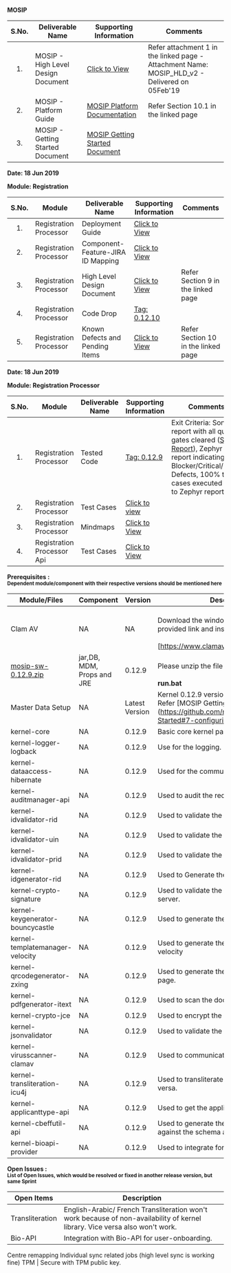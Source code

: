 
**MOSIP**

|**S.No.**| **Deliverable Name**| **Supporting Information**|**Comments**|
|:------:|-----|---|---|
|1.|MOSIP - High Level Design Document|[Click to View](Deliverables---Attachments)|Refer attachment 1 in the linked page - Attachment Name: MOSIP_HLD_v2 - Delivered on 05Feb'19|
|2.|MOSIP - Platform Guide|[MOSIP Platform Documentation](Platform-Documentation)|Refer Section 10.1 in the linked page|
|3.|MOSIP - Getting Started Document|[MOSIP Getting Started Document](https://github.com/mosip/mosip/wiki/Getting-Started)|


**Date: 18 Jun 2019**

**Module: Registration**

|**S.No.**|**Module**|**Deliverable Name**| **Supporting Information**|**Comments**|
|:------:|-----|---|---|---|
|1.|Registration Processor|Deployment Guide| [Click to View](https://github.com/mosip/mosip/wiki/Getting-Started#8-mosip-deployment-)
|2.|Registration Processor|Component-Feature-JIRA ID Mapping|[Click to View](https://github.com/mosip/mosip/wiki/Component-Feature-ID-JIRA-ID-Mapping#10-registration-processor-)|
|3.|Registration Processor|High Level Design Document|[Click to View](https://github.com/mosip/mosip/wiki/Deliverables---Attachments)|Refer Section 9 in the linked page|
|4.|Registration Processor|Code Drop|[Tag: 0.12.10](https://github.com/mosip/mosip/releases/tag/0.12.10)||
|5.|Registration Processor|Known Defects and Pending Items|[Click to View](Deliverables---Attachments)|Refer Section 10 in the linked page|

**Date: 18 Jun 2019**

**Module: Registration Processor**

|**S.No.**|**Module**|**Deliverable Name**| **Supporting Information**|**Comments**|
|:------:|-----|---|---|---|
|1.|Registration Processor|Tested Code|[Tag: 0.12.9](/mosip/mosip/releases/tag/0.12.9)|Exit Criteria: Sonar report with all quality gates cleared ([Sonar Report](//104.215.158.154:9000/dashboard?id=io.mosip.preregistration%3Apre-registration-parent)), Zephyr report indicating: No Blocker/Critical/Major Defects, 100% test cases executed (link to Zephyr report)|
|2.|Registration Processor|Test Cases|[Click to view](//mosipid.atlassian.net/projects/MOS?version.id=10016&cycle.id=3ecb8208-a6f8-4ce0-9c07-1b87e1842e97&selectedItem=com.thed.zephyr.je__project-centric-view-tests-page&testsTab=test-cycles-tab)||
|3.|Registration Processor|Mindmaps|[Click to View](/mosip/mosip/tree/master/docs/testing/Registration%20Client/Mindmaps)|
|4.|Registration Processor Api|Test Cases|[Click to View](https://github.com/mosip/mosip/blob/master/docs/testing/Registration%20Client/Mindmaps/Reg_Client_NonBio_Integration_TestCases.xlsx)|

**Prerequisites : <br><sub>Dependent module/component with their respective versions should be mentioned here</sub></br>**  

|**Module/Files**|**Component**|**Version**|**Description (If any)**|
|-----|-------------|----------------|--------------|
|Clam AV |NA|NA|<br>Download the windows clam av antivirus by provided link and install the s\w.</br> <br>[https://www.clamav.net/downloads#otherversions]</br>|
|[mosip-sw-0.12.9.zip](https://devops.mosip.io/artifactory/libs-release/io/mosip/registration/registration-client/0.12.8/)|jar,DB, MDM, Props and JRE|0.12.9|<br>Please unzip the file and execute the run.bat</br><br> **run.bat**</br>|
|Master Data Setup |NA|Latest Version|Kernel 0.12.9 version of DB scripts can be used. Refer [MOSIP Getting Started doc.] (https://github.com/mosip/mosip/wiki/Getting-Started#7-configuring-mosip-).|
|kernel-core|NA|0.12.9|Basic core kernel packages.|
|kernel-logger-logback|NA|0.12.9|Use for the logging.|
|kernel-dataaccess-hibernate|NA|0.12.9|Used for the communicating to the DB.|
|kernel-auditmanager-api|NA|0.12.9|Used to audit the records into the DB|
|kernel-idvalidator-rid|NA|0.12.9|Used to validate the RID format.|
|kernel-idvalidator-uin|NA|0.12.9|Used to validate the UIN format|
|kernel-idvalidator-prid|NA|0.12.9|Used to validate the PRID format|
|kernel-idgenerator-rid|NA|0.12.9|Used to Generate the RID.|
|kernel-crypto-signature|NA|0.12.9|Used to validate the signature response from server.|
|kernel-keygenerator-bouncycastle|NA|0.12.9|Used to generate the key pair for AES -256.|
|kernel-templatemanager-velocity|NA|0.12.9|Used to generate the template manager using the velocity|
|kernel-qrcodegenerator-zxing|NA|0.12.9|Used to generate the QR code in acknowledgment page.|
|kernel-pdfgenerator-itext|NA|0.12.9|Used to scan the document in PDF format.|
|kernel-crypto-jce|NA|0.12.9|Used to encrypt the packet information|
|kernel-jsonvalidator|NA|0.12.9|Used to validate the JSON.|
|kernel-virusscanner-clamav|NA|0.12.9|Used to communicate to the Antivirus Clam AV|
|kernel-transliteration-icu4j|NA|0.12.9|Used to transliterate the Arabic to French and vice versa.|
|kernel-applicanttype-api|NA|0.12.9|Used to get the applicant types |
|kernel-cbeffutil-api|NA|0.12.9|Used to generate the CBEFF file and validate against the schema also.|
|kernel-bioapi-provider|NA|0.12.9|Used to integrate for the user-onboarding.|

**Open Issues : <br><sub>List of Open Issues, which would be resolved or fixed in another release version, but same Sprint</sub></br>**  

|Open Items|Description
|-----------------|----------------------
Transliteration|English-Arabic/ French Transliteration  won't work because of non-availability of kernel library. Vice versa also won't work.
Bio-API|Integration with Bio-API for user-onboarding.
Centre remapping
Individual sync related jobs (high level sync is working fine) 
TPM | Secure with TPM public key.  
